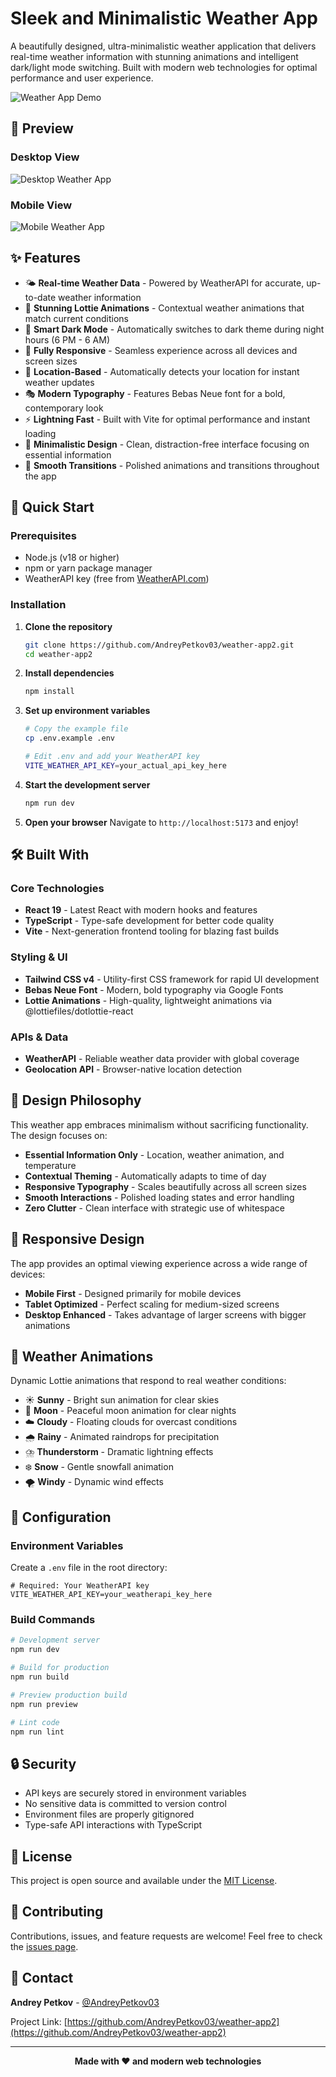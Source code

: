 # Sleek and Minimalistic Weather App

A beautifully designed, ultra-minimalistic weather application that delivers real-time weather information with stunning animations and intelligent dark/light mode switching. Built with modern web technologies for optimal performance and user experience.

![Weather App Demo](Minimalistic%20weather%20app%20animated%20gif.gif)

## 🌟 Preview

### Desktop View
![Desktop Weather App](Minimalistic%20weather%20app.png)

### Mobile View
![Mobile Weather App](minimalistic%20weather%20app%20mobile.png)

## ✨ Features

- 🌤️ **Real-time Weather Data** - Powered by WeatherAPI for accurate, up-to-date weather information
- 🎨 **Stunning Lottie Animations** - Contextual weather animations that match current conditions
- 🌙 **Smart Dark Mode** - Automatically switches to dark theme during night hours (6 PM - 6 AM)
- 📱 **Fully Responsive** - Seamless experience across all devices and screen sizes
- 📍 **Location-Based** - Automatically detects your location for instant weather updates
- 🎭 **Modern Typography** - Features Bebas Neue font for a bold, contemporary look
- ⚡ **Lightning Fast** - Built with Vite for optimal performance and instant loading
- 🎯 **Minimalistic Design** - Clean, distraction-free interface focusing on essential information
- 🔄 **Smooth Transitions** - Polished animations and transitions throughout the app

## 🚀 Quick Start

### Prerequisites
- Node.js (v18 or higher)
- npm or yarn package manager
- WeatherAPI key (free from [WeatherAPI.com](https://weatherapi.com/api))

### Installation

1. **Clone the repository**
   ```bash
   git clone https://github.com/AndreyPetkov03/weather-app2.git
   cd weather-app2
   ```

2. **Install dependencies**
   ```bash
   npm install
   ```

3. **Set up environment variables**
   ```bash
   # Copy the example file
   cp .env.example .env
   
   # Edit .env and add your WeatherAPI key
   VITE_WEATHER_API_KEY=your_actual_api_key_here
   ```

4. **Start the development server**
   ```bash
   npm run dev
   ```

5. **Open your browser**
   Navigate to `http://localhost:5173` and enjoy!

## 🛠️ Built With

### Core Technologies
- **React 19** - Latest React with modern hooks and features
- **TypeScript** - Type-safe development for better code quality
- **Vite** - Next-generation frontend tooling for blazing fast builds

### Styling & UI
- **Tailwind CSS v4** - Utility-first CSS framework for rapid UI development
- **Bebas Neue Font** - Modern, bold typography via Google Fonts
- **Lottie Animations** - High-quality, lightweight animations via @lottiefiles/dotlottie-react

### APIs & Data
- **WeatherAPI** - Reliable weather data provider with global coverage
- **Geolocation API** - Browser-native location detection

## 🎨 Design Philosophy

This weather app embraces minimalism without sacrificing functionality. The design focuses on:

- **Essential Information Only** - Location, weather animation, and temperature
- **Contextual Theming** - Automatically adapts to time of day
- **Responsive Typography** - Scales beautifully across all screen sizes
- **Smooth Interactions** - Polished loading states and error handling
- **Zero Clutter** - Clean interface with strategic use of whitespace

## 📱 Responsive Design

The app provides an optimal viewing experience across a wide range of devices:

- **Mobile First** - Designed primarily for mobile devices
- **Tablet Optimized** - Perfect scaling for medium-sized screens
- **Desktop Enhanced** - Takes advantage of larger screens with bigger animations

## 🌈 Weather Animations

Dynamic Lottie animations that respond to real weather conditions:

- ☀️ **Sunny** - Bright sun animation for clear skies
- 🌙 **Moon** - Peaceful moon animation for clear nights
- ☁️ **Cloudy** - Floating clouds for overcast conditions
- 🌧️ **Rainy** - Animated raindrops for precipitation
- ⛈️ **Thunderstorm** - Dramatic lightning effects
- ❄️ **Snow** - Gentle snowfall animation
- 🌪️ **Windy** - Dynamic wind effects

## 🔧 Configuration

### Environment Variables

Create a `.env` file in the root directory:

```env
# Required: Your WeatherAPI key
VITE_WEATHER_API_KEY=your_weatherapi_key_here
```

### Build Commands

```bash
# Development server
npm run dev

# Build for production
npm run build

# Preview production build
npm run preview

# Lint code
npm run lint
```

## 🔒 Security

- API keys are securely stored in environment variables
- No sensitive data is committed to version control
- Environment files are properly gitignored
- Type-safe API interactions with TypeScript

## 📄 License

This project is open source and available under the [MIT License](LICENSE).

## 🤝 Contributing

Contributions, issues, and feature requests are welcome! Feel free to check the [issues page](https://github.com/AndreyPetkov03/weather-app2/issues).

## 📧 Contact

**Andrey Petkov** - [@AndreyPetkov03](https://github.com/AndreyPetkov03)

Project Link: [https://github.com/AndreyPetkov03/weather-app2](https://github.com/AndreyPetkov03/weather-app2)

---

<p align="center">
  <strong>Made with ❤️ and modern web technologies</strong>
</p>
